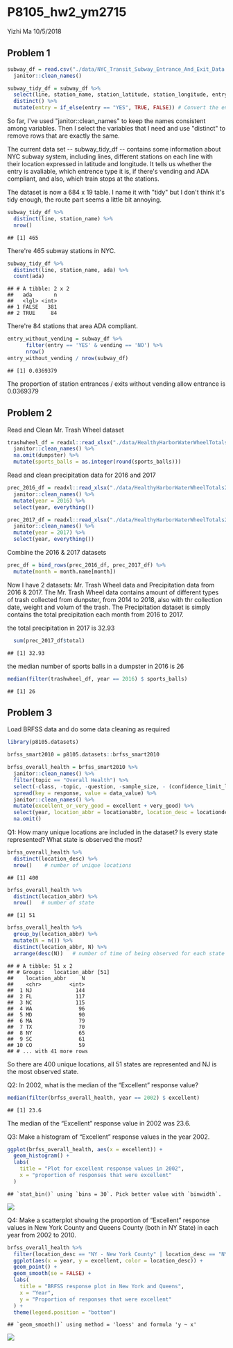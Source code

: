 P8105\_hw2\_ym2715
================
Yizhi Ma
10/5/2018

Problem 1
---------

``` r
subway_df = read.csv("./data/NYC_Transit_Subway_Entrance_And_Exit_Data.csv") %>% 
  janitor::clean_names()

subway_tidy_df = subway_df %>% 
  select(line, station_name, station_latitude, station_longitude, entry, vending, entrance_type, ada, route1, route2, route3, route4, route5, route6, route7, route8, route9, route10, route11) %>% 
  distinct() %>% 
  mutate(entry = if_else(entry == "YES", TRUE, FALSE)) # Convert the entry variable from character to a logical variable
```

So far, I've used "janitor::clean\_names" to keep the names consistent among variables. Then I select the variables that I need and use "distinct" to remove rows that are exactly the same.

The current data set -- subway\_tidy\_df -- contains some information about NYC subway system, including lines, different stations on each line with their location expressed in latitude and longitude. It tells us whether the entry is avaliable, which entrence type it is, if there's vending and ADA compliant, and also, which train stops at the stations.

The dataset is now a 684 x 19 table. I name it with "tidy" but I don't think it's tidy enough, the route part seems a little bit annoying.

``` r
subway_tidy_df %>% 
  distinct(line, station_name) %>% 
  nrow()
```

    ## [1] 465

There're 465 subway stations in NYC.

``` r
subway_tidy_df %>% 
  distinct(line, station_name, ada) %>% 
  count(ada)
```

    ## # A tibble: 2 x 2
    ##   ada       n
    ##   <lgl> <int>
    ## 1 FALSE   381
    ## 2 TRUE     84

There're 84 stations that area ADA compliant.

``` r
entry_without_vending = subway_df %>% 
      filter(entry == 'YES' & vending == 'NO') %>% 
      nrow()
entry_without_vending / nrow(subway_df)
```

    ## [1] 0.0369379

The proportion of station entrances / exits without vending allow entrance is 0.0369379

Problem 2
---------

Read and Clean Mr. Trash Wheel dataset

``` r
trashwheel_df = readxl::read_xlsx("./data/HealthyHarborWaterWheelTotals2018-7-28.xlsx", sheet = "Mr. Trash Wheel", range = cell_cols("A:N")) %>% 
  janitor::clean_names() %>% 
  na.omit(dumpster) %>%
  mutate(sports_balls = as.integer(round(sports_balls)))
```

Read and clean precipitation data for 2016 and 2017

``` r
prec_2016_df = readxl::read_xlsx("./data/HealthyHarborWaterWheelTotals2018-7-28.xlsx", sheet = "2016 Precipitation", range = "A2:B14") %>% 
  janitor::clean_names() %>% 
  mutate(year = 2016) %>% 
  select(year, everything())

prec_2017_df = readxl::read_xlsx("./data/HealthyHarborWaterWheelTotals2018-7-28.xlsx", sheet = "2017 Precipitation", range = "A2:B14") %>% 
  janitor::clean_names() %>% 
  mutate(year = 2017) %>% 
  select(year, everything())
```

Combine the 2016 & 2017 datasets

``` r
prec_df = bind_rows(prec_2016_df, prec_2017_df) %>% 
  mutate(month = month.name[month])
```

Now I have 2 datasets: Mr. Trash Wheel data and Precipitation data from 2016 & 2017.
The Mr. Trash Wheel data contains amount of different types of trash collected from dunpster, from 2014 to 2018, also with thr collection date, weight and volum of the trash.
The Precipitation dataset is simply contains the total precipitation each month from 2016 to 2017.

the total precipitation in 2017 is 32.93

``` r
  sum(prec_2017_df$total)
```

    ## [1] 32.93

the median number of sports balls in a dumpster in 2016 is 26

``` r
median(filter(trashwheel_df, year == 2016) $ sports_balls)
```

    ## [1] 26

Problem 3
---------

Load BRFSS data and do some data cleaning as required

``` r
library(p8105.datasets)

brfss_smart2010 = p8105.datasets::brfss_smart2010

brfss_overall_health = brfss_smart2010 %>% 
  janitor::clean_names() %>% 
  filter(topic == "Overall Health") %>% 
  select(-class, -topic, -question, -sample_size, - (confidence_limit_low:geo_location)) %>% 
  spread(key = response, value = data_value) %>% 
  janitor::clean_names() %>% 
  mutate(excellent_or_very_good = excellent + very_good) %>% 
  select(year, location_abbr = locationabbr, location_desc = locationdesc, excellent_or_very_good, excellent, very_good, good, fair, poor) %>% 
  na.omit()
```

Q1: How many unique locations are included in the dataset? Is every state represented? What state is observed the most?

``` r
brfss_overall_health %>% 
  distinct(location_desc) %>% 
  nrow()    # number of unique locations 
```

    ## [1] 400

``` r
brfss_overall_health %>% 
  distinct(location_abbr) %>% 
  nrow()   # number of state
```

    ## [1] 51

``` r
brfss_overall_health %>% 
  group_by(location_abbr) %>% 
  mutate(N = n()) %>% 
  distinct(location_abbr, N) %>% 
  arrange(desc(N))   # number of time of being observed for each state
```

    ## # A tibble: 51 x 2
    ## # Groups:   location_abbr [51]
    ##    location_abbr     N
    ##    <chr>         <int>
    ##  1 NJ              144
    ##  2 FL              117
    ##  3 NC              115
    ##  4 WA               96
    ##  5 MD               90
    ##  6 MA               79
    ##  7 TX               70
    ##  8 NY               65
    ##  9 SC               61
    ## 10 CO               59
    ## # ... with 41 more rows

So there are 400 unique locations, all 51 states are represented and NJ is the most observed state.

Q2: In 2002, what is the median of the “Excellent” response value?

``` r
median(filter(brfss_overall_health, year == 2002) $ excellent)
```

    ## [1] 23.6

The median of the “Excellent” response value in 2002 was 23.6.

Q3: Make a histogram of “Excellent” response values in the year 2002.

``` r
ggplot(brfss_overall_health, aes(x = excellent)) +
  geom_histogram() +
  labs(
    title = "Plot for excellent response values in 2002",
    x = "proportion of responses that were excellent"
  )
```

    ## `stat_bin()` using `bins = 30`. Pick better value with `binwidth`.

![](p8105_hw2_ym2715_files/figure-markdown_github/unnamed-chunk-13-1.png)

Q4: Make a scatterplot showing the proportion of “Excellent” response values in New York County and Queens County (both in NY State) in each year from 2002 to 2010.

``` r
brfss_overall_health %>% 
  filter(location_desc == "NY - New York County" | location_desc == "NY - Queens County") %>% 
  ggplot(aes(x = year, y = excellent, color = location_desc)) +
  geom_point() +
  geom_smooth(se = FALSE) +
  labs(
    title = "BRFSS response plot in New York and Queens",
    x = "Year",
    y = "Proportion of responses that were excellent"
  ) +
  theme(legend.position = "bottom")
```

    ## `geom_smooth()` using method = 'loess' and formula 'y ~ x'

![](p8105_hw2_ym2715_files/figure-markdown_github/unnamed-chunk-14-1.png)
